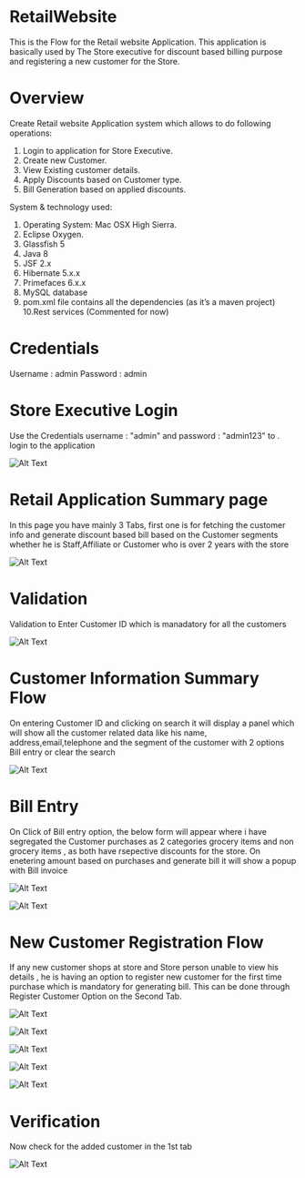 # RetailWebsite
This is the Flow for the Retail website Application. This application is basically used by The Store executive for discount based billing purpose and registering a new customer for the Store.

# Overview
Create Retail website Application	system	which	allows	to	do	following	operations:
1. Login to application for Store Executive.
2. Create new Customer.
3. View Existing customer details.
4. Apply Discounts based on Customer type.
5. Bill Generation based on applied discounts.

System	&	technology	used:

1. Operating	System:	Mac	OSX	High	Sierra.
2. Eclipse	Oxygen.
3. Glassfish 5
4. Java	8
5. JSF	2.x
6. Hibernate	5.x.x
7. Primefaces	6.x.x
8. MySQL	database
9. pom.xml	file	contains	all	the	dependencies	(as	it’s	a	maven	project)
10.Rest services (Commented for now)

# Credentials
Username : admin Password : admin


# Store Executive Login
Use the Credentials username : "admin" and password : "admin123" to . login to the application 

![Alt Text](http://i64.tinypic.com/2qk1182.jpg)

# Retail Application Summary page
In this page you have mainly 3 Tabs, first one is for fetching the customer info and generate discount based bill based on the Customer segments whether he is Staff,Affiliate or Customer who is over  2 years with the store

![Alt Text](http://i65.tinypic.com/dzx98j.jpg)

# Validation 
Validation to Enter Customer ID which is manadatory for all the customers

![Alt Text](http://i65.tinypic.com/29kxbuv.jpg)

# Customer Information Summary Flow
On entering Customer ID and clicking on search it will display a panel which will show all the customer related data like his name, address,email,telephone and the segment of the customer with 2 options Bill entry or clear the search

![Alt Text](http://i66.tinypic.com/v8lvk9.jpg)

# Bill Entry
On Click of Bill entry option, the below form will appear where i have segregated the Customer purchases as 2 categories grocery items and non grocery items , as both have rsepective discounts for the store. On enetering amount based on purchases and generate bill it will show a popup with Bill invoice

![Alt Text](http://i63.tinypic.com/m803t2.jpg)

![Alt Text](http://i63.tinypic.com/2nj93ly.jpg)

# New Customer Registration Flow
If any new customer shops at store and Store person unable to view his details , he is having an option to register new customer for the first time purchase which is mandatory for generating bill. This can be done through Register Customer Option on the Second Tab. 

![Alt Text](http://i65.tinypic.com/2a0avqo.jpg)

![Alt Text](http://i63.tinypic.com/2d5jea.jpg)

![Alt Text](http://i63.tinypic.com/2zpr0hu.jpg)

![Alt Text](http://i63.tinypic.com/2emd83o.jpg)

![Alt Text](http://i63.tinypic.com/2hi8rkg.jpg)


# Verification
Now check for the added customer in the 1st tab

![Alt Text](http://i66.tinypic.com/51tus3.jpg)

